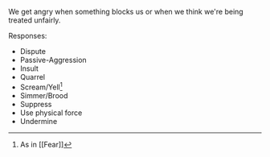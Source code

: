 We get angry when something blocks us or when we think we're being treated unfairly.

Responses:

- Dispute
- Passive-Aggression
- Insult
- Quarrel
- Scream/Yell[^1]
- Simmer/Brood
- Suppress
- Use physical force
- Undermine

[^1]: As in [[Fear]]
